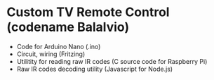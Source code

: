 # Custom TV Remote Control (codename Balalvio)

- Code for Arduino Nano (.ino)
- Circuit, wiring (Fritzing)
- Utilitity for reading raw IR codes (C source code for Raspberry Pi)
- Raw IR codes decoding utility (Javascript for Node.js)
